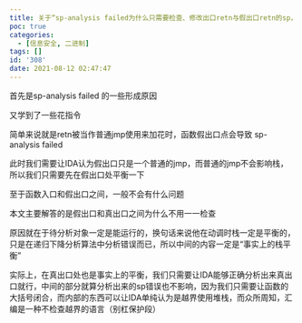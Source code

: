 ```yaml
---
title: 关于“sp-analysis failed为什么只需要检查、修改出口retn与假出口retn的sp，而无需过分检查中间流程的sp”一问的自问自答
poc: true
categories:
  - [信息安全, 二进制]
tags: []
id: '308'
date: 2021-08-12 02:47:47
---
```


首先是sp-analysis failed 的一些形成原因

又学到了一些花指令

简单来说就是retn被当作普通jmp使用来加花时，函数假出口点会导致 sp-analysis failed

此时我们需要让IDA认为假出口只是一个普通的jmp，而普通的jmp不会影响栈，所以我们只需要先在假出口处平衡一下

至于函数入口和假出口之间，一般不会有什么问题

本文主要解答的是假出口和真出口之间为什么不用一一检查

原因就在于待分析对象一定是能运行的，换句话来说他在动调时栈一定是平衡的，只是在递归下降分析算法中分析错误而已，所以中间的内容一定是“事实上的栈平衡”

实际上，在真出口处也是事实上的平衡，我们只需要让IDA能够正确分析出来真出口就行，中间的部分就算分析出来的sp错误也不影响，因为我们只需要让函数的大括号闭合，而内部的东西可以让IDA单纯认为是越界使用堆栈，而众所周知，汇编是一种不检查越界的语言（别杠保护段）